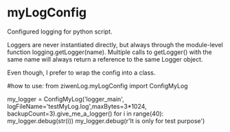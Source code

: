 # myLogConfig
Configured logging for python script.

Loggers are never instantiated directly, but always through the module-level function logging.getLogger(name). Multiple calls to getLogger() with the same name will always return a reference to the same Logger object.

Even though, I prefer to wrap the config into a class.


#how to use:
from ziwenLog.myLogConfig import ConfigMyLog

my_logger = ConfigMyLog('logger_main', logFileName='testMyLog.log',maxBytes=3*1024, backupCount=3).give_me_a_logger()
for i in range(40):
    my_logger.debug(str(i))
    my_logger.debug(r'It is only for test purpose')